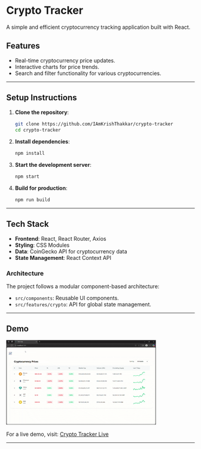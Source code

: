 # Crypto Tracker

A simple and efficient cryptocurrency tracking application built with React.

## Features
- Real-time cryptocurrency price updates.
- Interactive charts for price trends.
- Search and filter functionality for various cryptocurrencies.

---

## Setup Instructions

1. **Clone the repository**:
    ```bash
    git clone https://github.com/IAmKrishThakkar/crypto-tracker
    cd crypto-tracker
    ```

2. **Install dependencies**:
    ```bash
    npm install
    ```

3. **Start the development server**:
    ```bash
    npm start
    ```

4. **Build for production**:
    ```bash
    npm run build
    ```

---

## Tech Stack

- **Frontend**: React, React Router, Axios
- **Styling**: CSS Modules
- **Data**: CoinGecko API for cryptocurrency data
- **State Management**: React Context API

### Architecture
The project follows a modular component-based architecture:
- `src/components`: Reusable UI components.
- `src/features/crypto`: API for global state management. 

---

## Demo

![Crypto Tracker Demo](/demos/React%20App%20-%20Personal%20-%20Microsoft_%20Edge%202025-04-24%2014-31-48.gif)

For a live demo, visit: [Crypto Tracker Live](https://cryptopricetrackerkrish.netlify.app/)

---


